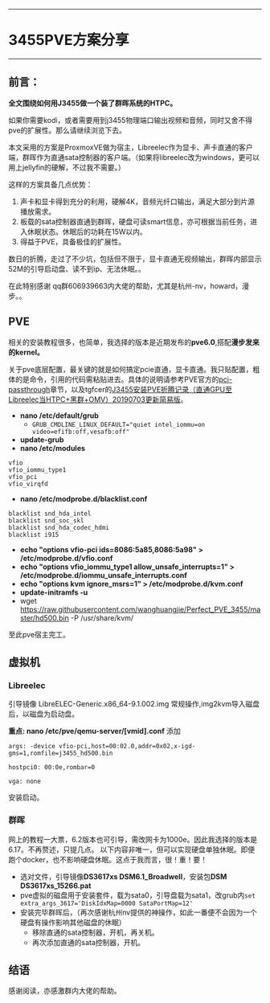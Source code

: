 
---

# 3455PVE方案分享 

---

## 前言：
**全文围绕如何用J3455做一个装了群晖系统的HTPC。**

如果你需要kodi，或者需要用到j3455物理端口输出视频和音频，同时又舍不得pve的扩展性。那么请继续浏览下去。

本文采用的方案是ProxmoxVE做为宿主，Libreelec作为显卡、声卡直通的客户端，群晖作为直通sata控制器的客户端。（如果将libreelec改为windows，更可以用上jellyfin的硬解，不过我不需要。）

这样的方案具备几点优势：

1. 声卡和显卡得到充分的利用，硬解4K，音频光纤口输出，满足大部分到片源播放需求。
2. 板载的sata控制器直通到群晖，硬盘可读smart信息，亦可根据当前任务，进入休眠状态。休眠后的功耗在15W以内。
3. 得益于PVE，具备极佳的扩展性。

数日的折腾，走过了不少坑，包括但不限于，显卡直通无视频输出，群晖内部显示52M的引导启动盘、读不到ip、无法休眠。。

在此特别感谢 qq群606939663内大佬的帮助，尤其是杭州-nv，howard，漫步。。

## PVE
相关的安装教程很多，也简单，我选择的版本是近期发布的**pve6.0**,搭配**漫步发来的kernel。**

关于pve底层配置，最关键的就是如何搞定pcie直通，显卡直通。我只贴配置，粗体的是命令，引用的代码需粘贴进去。具体的说明请参考PVE官方的[pci-passthrough](https://pve.proxmox.com/wiki/Pci_passthrough)章节，以及tgfcer的[J3455安装PVE折腾记录（直通GPU至Libreelec当HTPC+黑群+OMV）20190703更新简易版](https://club.tgfcer.com/viewthread.php?tid=7657483&extra=&page=1)。

* **nano /etc/default/grub**
	* ```GRUB_CMDLINE_LINUX_DEFAULT="quiet intel_iommu=on video=efifb:off,vesafb:off"```
* **update-grub**
* **nano /etc/modules**
```
vfio
vfio_iommu_type1
vfio_pci
vfio_virqfd
```
* **nano /etc/modprobe.d/blacklist.conf**
```
blacklist snd_hda_intel
blacklist snd_soc_skl
blacklist snd_hda_codec_hdmi
blacklist i915
```
* **echo "options vfio-pci ids=8086:5a85,8086:5a98" > /etc/modprobe.d/vfio.conf**
* **echo "options vfio_iommu_type1 allow_unsafe_interrupts=1" > /etc/modprobe.d/iommu_unsafe_interrupts.conf**
* **echo "options kvm ignore_msrs=1" > /etc/modprobe.d/kvm.conf**
* **update-initramfs -u**
* wget https://raw.githubusercontent.com/wanghuangjie/Perfect_PVE_3455/master/hd500.bin -P /usr/share/kvm/

至此pve宿主完工。


## 虚拟机
### Libreelec
引导镜像 LibreELEC-Generic.x86_64-9.1.002.img
常规操作,img2kvm导入磁盘后，以磁盘为启动盘。

**重点: nano /etc/pve/qemu-server/[vmid].conf** 添加

```args: -device vfio-pci,host=00:02.0,addr=0x02,x-igd-gms=1,romfile=j3455_hd500.bin```

```hostpci0: 00:0e,rombar=0```

```vga: none```

安装启动。

### 群晖
网上的教程一大票，6.2版本也可引导，需改网卡为1000e。因此我选择的版本是6.17。不再赘述，只提几点。
以下内容非唯一，但可以实现硬盘单独休眠。即便跑个docker，也不影响硬盘休眠。这点于我而言，很！重！要！

* 选对文件，引导镜像**DS3617xs DSM6.1_Broadwell**，安装包**DSM DS3617xs_15266.pat**
* pve虚拟的磁盘用于安装套件，载为sata0，引导盘载为sata1，改grub内`set extra_args_3617='DiskIdxMap=0000 SataPortMap=12'`
* 安装完毕群晖后，（再次感谢杭州nv提供的神操作，如此一番便不会因为一个硬盘有操作影响其他磁盘的休眠）
	* 移除直通的sata控制器，开机，再关机。
	* 再次添加直通的sata控制器，开机。


## 结语
感谢阅读，亦感激群内大佬的帮助。
